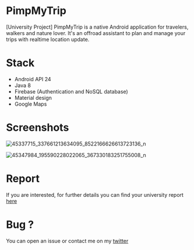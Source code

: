 # PimpMyTrip

[University Project] PimpMyTrip is a native Android application for travelers, walkers and nature lover. It's an offroad assistant to plan and manage your trips with realtime location update.

# Stack

- Android API 24
- Java 8
- Firebase (Authentication and NoSQL database)
- Material design
- Google Maps

# Screenshots

![45337715_337661213634095_8522166626613723136_n](https://user-images.githubusercontent.com/15064826/47965078-8a722580-e042-11e8-8984-591c9934520d.jpg)

![45347984_195590228022065_367330183251755008_n](https://user-images.githubusercontent.com/15064826/47965079-8b0abc00-e042-11e8-95ea-eb4307f336dd.jpg)

# Report
If you are interested, for further details you can find your university report [here](https://github.com/CyrilNb/Lootr/files/2545864/PimpMyTrip.presentation.pdf)

# Bug ?
You can open an issue or contact me on my [twitter](https://twitter.com/CyrilNb)
